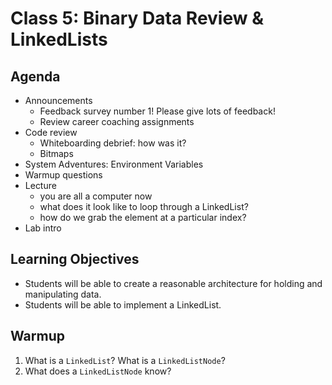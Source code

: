 # Class 5: Binary Data Review & LinkedLists

## Agenda
- Announcements
  - Feedback survey number 1! Please give lots of feedback!
  - Review career coaching assignments
- Code review
  - Whiteboarding debrief: how was it?
  - Bitmaps
- System Adventures: Environment Variables
- Warmup questions
- Lecture
  - you are all a computer now
  - what does it look like to loop through a LinkedList?
  - how do we grab the element at a particular index?
- Lab intro

## Learning Objectives
* Students will be able to create a reasonable architecture for holding and manipulating data.
* Students will be able to implement a LinkedList.

## Warmup
1. What is a `LinkedList`? What is a `LinkedListNode`?
2. What does a `LinkedListNode` know?
